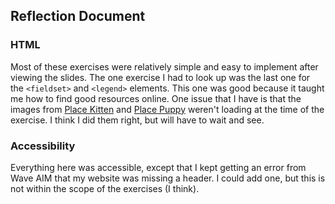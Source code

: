 ## Reflection Document

### HTML

Most of these exercises were relatively simple and easy to implement after viewing the slides. The one exercise I had to look up was the last one for the `<fieldset>` and `<legend>` elements. This one was good because it taught me how to find good resources online. One issue that I have is that the images from [Place Kitten](placektten.com) and [Place Puppy](place-puppy.com) weren't loading at the time of the exercise. I think I did them right, but will have to wait and see. 

### Accessibility

Everything here was accessible, except that I kept getting an error from Wave AIM that my website was missing a header. I could add one, but this is not within the scope of the exercises (I think).